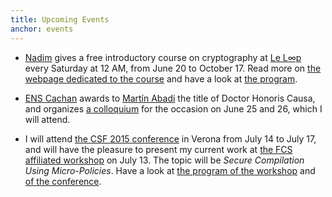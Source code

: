 ```yaml
---
title: Upcoming Events
anchor: events
---
```


* [Nadim](https://nadim.computer/) gives a free introductory
  course on cryptography at [Le L∞p](http://leloop.org/) every
  Saturday at 12 AM, from June 20 to October 17. Read more on
  [the webpage dedicated to the course](https://github.com/kaepora/courscrypto)
  and have a look at
  [the program](https://github.com/kaepora/courscrypto/blob/master/PROGRAMME.md).

* [ENS Cachan](http://www.ens-cachan.fr/)
  awards to
  [Martín Abadi](https://en.wikipedia.org/wiki/Mart%C3%ADn_Abadi)
  the title of Doctor Honoris Causa, and organizes
  [a colloquium](http://www.lsv.ens-cachan.fr/Events/DHC-2015/)
  for the occasion on June 25 and 26, which I will attend.

* I will attend
  [the CSF 2015 conference](http://csf2015.di.univr.it/)
  in Verona from July 14 to July 17, and will have the pleasure to
  present my current work at
  [the FCS affiliated workshop](http://software.imdea.org/~bkoepf/FCS15/)
  on July 13. The topic will be *Secure Compilation Using
  Micro-Policies*. Have a look at
  [the program of the workshop](http://software.imdea.org/~bkoepf/FCS15/#program)
  and [of the conference](http://csf2015.di.univr.it/program.php).
